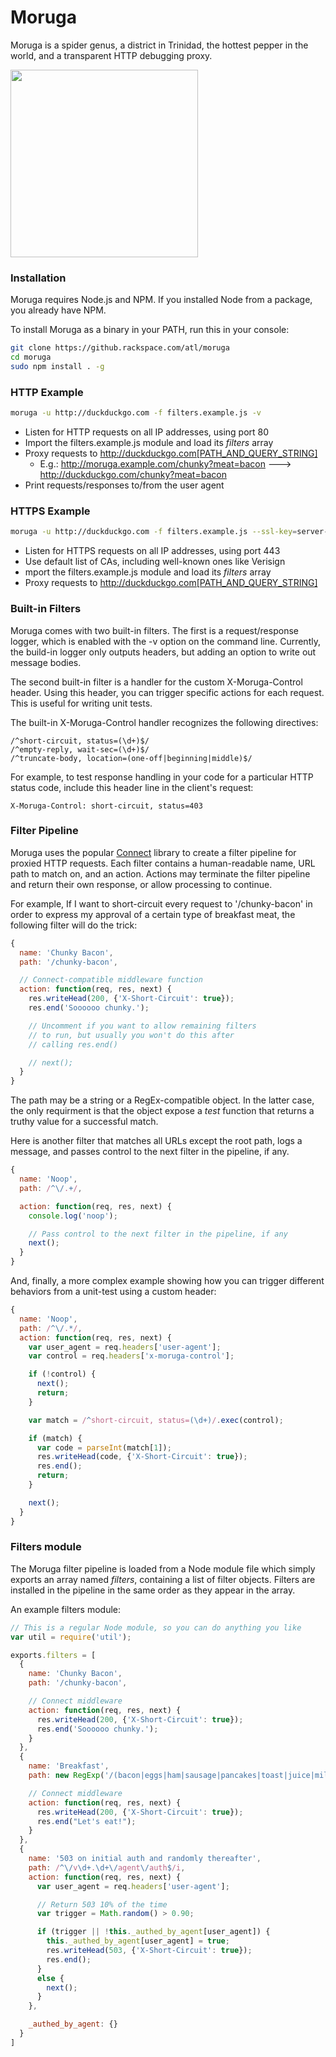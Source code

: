 Moruga
======

Moruga is a spider genus, a district in Trinidad, the hottest pepper in the world, and a transparent HTTP debugging proxy.

<img src="http://caribbeancelebs.com/wp-content/uploads/2012/02/Trinidad-Moruga-Scorpion.jpg" width="300px"/>

### Installation ###

Moruga requires Node.js and NPM. If you installed Node from a package, you already have NPM. 

To install Moruga as a binary in your PATH, run this in your console:

```bash
git clone https://github.rackspace.com/atl/moruga
cd moruga
sudo npm install . -g
```

### HTTP Example ###

```bash
moruga -u http://duckduckgo.com -f filters.example.js -v
```

* Listen for HTTP requests on all IP addresses, using port 80
* Import the filters.example.js module and load its *filters* array
* Proxy requests to http://duckduckgo.com[PATH_AND_QUERY_STRING]
  * E.g.: http://moruga.example.com/chunky?meat=bacon ---> http://duckduckgo.com/chunky?meat=bacon
* Print requests/responses to/from the user agent

### HTTPS Example ###

```bash
moruga -u http://duckduckgo.com -f filters.example.js --ssl-key=server-key.pem --ssl-cert=server-cert.pem
```

* Listen for HTTPS requests on all IP addresses, using port 443
* Use default list of CAs, including well-known ones like Verisign
* mport the filters.example.js module and load its *filters* array
* Proxy requests to http://duckduckgo.com[PATH_AND_QUERY_STRING]

### Built-in Filters ###

Moruga comes with two built-in filters. The first is a request/response logger, which is enabled with the -v option on the command line. Currently, the build-in logger only outputs headers, but adding an option to write out message bodies.

The second built-in filter is a handler for the custom X-Moruga-Control header. Using this header, you can trigger specific actions for each request. This is useful for writing unit tests.

The built-in X-Moruga-Control handler recognizes the following directives:

```
/^short-circuit, status=(\d+)$/
/^empty-reply, wait-sec=(\d+)$/
/^truncate-body, location=(one-off|beginning|middle)$/
```

For example, to test response handling in your code for a particular HTTP status code, include this header line in the client's request:

```
X-Moruga-Control: short-circuit, status=403
```

### Filter Pipeline ###

Moruga uses the popular [Connect](http://www.senchalabs.org/connect/) library to create a filter pipeline for proxied HTTP requests. Each filter contains a human-readable name, URL path to match on, and an action. Actions may terminate the filter pipeline and return their own response, or allow processing to continue.

For example, If I want to short-circuit every request to '/chunky-bacon' in order to express my approval of a certain type of breakfast meat, the following filter will do the trick:

```javascript
{
  name: 'Chunky Bacon',
  path: '/chunky-bacon',

  // Connect-compatible middleware function
  action: function(req, res, next) {
    res.writeHead(200, {'X-Short-Circuit': true});
    res.end('Soooooo chunky.');

    // Uncomment if you want to allow remaining filters
    // to run, but usually you won't do this after
    // calling res.end()

    // next();
  }
}
```

The path may be a string or a RegEx-compatible object. In the latter case, the only requirment is that the object expose a *test* function that returns a truthy value for a successful match.

Here is another filter that matches all URLs except the root path, logs a message, and passes control to the next filter in the pipeline, if any.

```js
{
  name: 'Noop',
  path: /^\/.+/,

  action: function(req, res, next) {
    console.log('noop');

    // Pass control to the next filter in the pipeline, if any
    next();
  }
}
```

And, finally, a more complex example showing how you can trigger different behaviors from a unit-test using a custom header:

```js
{
  name: 'Noop',
  path: /^\/.*/,
  action: function(req, res, next) {
    var user_agent = req.headers['user-agent'];
    var control = req.headers['x-moruga-control'];

    if (!control) {
      next();
      return;
    }

    var match = /^short-circuit, status=(\d+)/.exec(control);

    if (match) {
      var code = parseInt(match[1]);
      res.writeHead(code, {'X-Short-Circuit': true});
      res.end();
      return;
    }

    next();
  }
}
```  

### Filters module ###

The Moruga filter pipeline is loaded from a Node module file which simply exports an array named *filters*, containing a list of filter objects. Filters are installed in the pipeline in the same order as they appear in the array.

An example filters module:

```js
// This is a regular Node module, so you can do anything you like
var util = require('util');

exports.filters = [
  {
    name: 'Chunky Bacon',
    path: '/chunky-bacon',

    // Connect middleware
    action: function(req, res, next) {
      res.writeHead(200, {'X-Short-Circuit': true});
      res.end('Soooooo chunky.');
    }
  },
  {
    name: 'Breakfast',
    path: new RegExp('/(bacon|eggs|ham|sausage|pancakes|toast|juice|milk|coffee|spam|/)+$', 'i'),

    // Connect middleware
    action: function(req, res, next) {
      res.writeHead(200, {'X-Short-Circuit': true});
      res.end("Let's eat!");
    }
  },
  {
    name: '503 on initial auth and randomly thereafter',
    path: /^\/v\d+.\d+\/agent\/auth$/i,
    action: function(req, res, next) {
      var user_agent = req.headers['user-agent'];

      // Return 503 10% of the time
      var trigger = Math.random() > 0.90;

      if (trigger || !this._authed_by_agent[user_agent]) {
        this._authed_by_agent[user_agent] = true;
        res.writeHead(503, {'X-Short-Circuit': true});
        res.end();
      }
      else {
        next();
      }
    },

    _authed_by_agent: {}
  }
]
```

